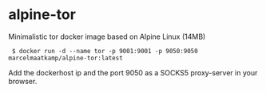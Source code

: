 # alpine-tor

Minimalistic tor docker image based on Alpine Linux (14MB)
```
 $ docker run -d --name tor -p 9001:9001 -p 9050:9050 marcelmaatkamp/alpine-tor:latest
```

Add the dockerhost ip and the port 9050 as a SOCKS5 proxy-server in your browser.

